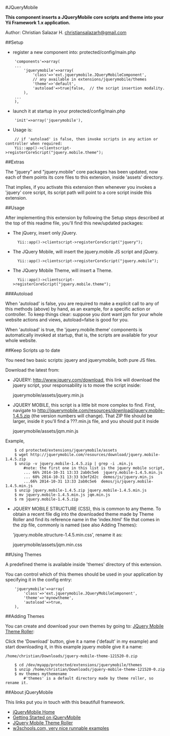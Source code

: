 #JQueryMobile

**This component inserts a JQueryMobile core scripts and theme into your
Yii Framework 1.x application.**

Author: Christian Salazar H. christiansalazarh@gmail.com

##Setup

+ register a new component into: protected/config/main.php
```
	'components'=>array(
	...
		'jquerymobile'=>array(
			'class'=>'ext.jquerymobile.JQueryMobileComponent',
			// any available in extensions/jquerymobile/themes
			'theme'=>'default',  
			'autoload'=>true|false,  // the script insertion modality.
		),
	...
	),
```
                                                                        
+ launch it at startup in your protected/config/main.php
```                                                                        
   	'init'=>array('jquerymobile'),
```

+ Usage is: 
```
	// if 'autoload' is false, then invoke scripts in any action or controller when required:
	Yii::app()->clientscript->registerCoreScript("jquery.mobile.theme");
```

##Extras

The "jquery" and "jquery.mobile" core packages has been updated, now each
of them points its core files to this extension, inside 'assets' directory.

That implies, if you activate this extension then whenever you invokes a
'jquery' core script, its script path will point to a core script inside
this extension.

##Usage

After implementing this extension by following the Setup steps described at 
the top of this readme file, you'll find this new/updated packages:

+ The jQuery, insert only jQuery.

        Yii::app()->clientscript->registerCoreScript("jquery");

+ The JQuery Mobile, will insert the jquery.mobile JS script and jQuery.

        Yii::app()->clientscript->registerCoreScript("jquery.mobile");

+ The JQuery Mobile Theme, will insert a Theme.

        Yii::app()->clientscript->registerCoreScript("jquery.mobile.theme");

###Autoload

When 'autoload' is false, you are required to make a explicit call
to any of this methods (above) by hand, as an example, for a specific 
action or controller. To keep things clear: suppose you dont want jqm
for your whole website actions and views, autoload=false is good for you.

When 'autoload' is true, the 'jquery.mobile.theme' components is automatically
invoked at startup, that is, the scripts are available for your whole website.

##Keep Scripts up to date

You need two basic scripts:  jquery and jquerymobile, both pure JS files.

Download the latest from:

* JQUERY: http://www.jquery.com/download, this link will download the jquery script,
your responsability is to move the script inside: 
	
	jquerymobile/assets/jquery.min.js

* JQUERY MOBILE, this script is a little bit more complex to find. First, navigate
to http://jquerymobile.com/resources/download/jquery.mobile-1.4.5.zip (the
version numbers will change).  That ZIP file should be larger, inside it you'll
find a ???.min.js file, and you should put it inside 

	jquerymobile/assets/jqm.min.js

Example,

```
	$ cd protected/extensions/jquerymobile/assets
	$ wget http://jquerymobile.com/resources/download/jquery.mobile-1.4.5.zip
	$ unzip -v jquery.mobile-1.4.5.zip | grep -i .min.js
		#note: the first one in this list is the jquery mobile script, 
		... 66% 2014-10-31 13:33 2ab0c5e6  jquery.mobile-1.4.5.min.js
		... 60% 2014-10-31 13:33 b3ef2d2c  demos/js/jquery.min.js
		...66% 2014-10-31 13:33 2ab0c5e6  demos/js/jquery.mobile-1.4.5.min.js
	$ unzip jquery.mobile-1.4.5.zip jquery.mobile-1.4.5.min.js
	$ mv jquery.mobile-1.4.5.min.js jqm.min.js
	$ rm jquery.mobile-1.4.5.zip
```

* JQUERY MOBILE STRUCTURE (CSS),  this is common to any theme. To obtain a 
recent file dig into the downloaded theme made by Theme Roller and
find its reference name in the 'index.html' file that comes in the zip file, 
commonly is named (see also Adding Themes): 
	
	'jquery.mobile.structure-1.4.5.min.css', rename it as:

	jquerymobile/assets/jqm.min.css

##Using Themes

A predefined theme is available inside 'themes' directory of this
extension.

You can control which of this themes should be used in your application by 
specifying it in the config entry:

```
	'jquerymobile'=>array(                                          
		'class'=>'ext.jquerymobile.JQueryMobileComponent',
		'theme'=>'mynewtheme',
		'autoload'=>true,
	),
```

##Adding Themes

You can create and download your own themes by going to: 
[JQuery Mobile Theme Roller](http://themeroller.jquerymobile.com/):

Click the 'Download' button, give it a name ('default' in my example) and
start downloading it, in this example jquery mobile give it a name:

	/home/christian/Downloads/jquery-mobile-theme-121520-0.zip

```
	$ cd /dev/myapp/protected/extensions/jquerymobile/themes
	$ unzip /home/christian/Downloads/jquery-mobile-theme-121520-0.zip
	$ mv themes mythemename
		#'themes' is a default directory made by theme roller, so rename it.
```

##About jQueryMobile

This links put you in touch with this beautifull framework.

* [jQueryMobile Home](http://jquerymobile.com/)
* [Getting Started on jQueryMobile](http://demos.jquerymobile.com/1.2.1/docs/about/getting-started.html)
* [JQuery Mobile Theme Roller](http://themeroller.jquerymobile.com/)
* [w3schools.com, very nice runnable examples](http://www.w3schools.com/jquerymobile/jquerymobile_examples.asp)
